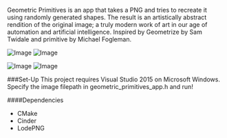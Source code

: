 Geometric Primitives is an app that takes a PNG and tries to recreate it using randomly generated shapes. The result is an artistically abstract rendition of the original image; a truly modern work of art in our age of automation and artificial intelligence. Inspired by Geometrize by Sam Twidale and primitive by Michael Fogleman.

![Image](https://github.com/uiuc-fa20-cs126/final-project-kaseyhan/blob/week-1/generated_sunset_200.png?raw=true)
![Image](https://github.com/uiuc-fa20-cs126/final-project-kaseyhan/blob/week-1/sunset~~~~.png?raw=true)

![Image](https://github.com/uiuc-fa20-cs126/final-project-kaseyhan/blob/week-1/generated_puppy_200.png?raw=true)
![Image](https://github.com/uiuc-fa20-cs126/final-project-kaseyhan/blob/week-1/puppy.png?raw=true)

###Set-Up
This project requires Visual Studio 2015 on Microsoft Windows. Specify the image filepath in geometric_primitives_app.h and run!

####Dependencies
* CMake
* Cinder
* LodePNG